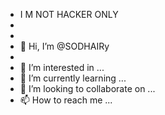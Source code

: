 - I M NOT HACKER ONLY 
- 
- 
- 👋 Hi, I’m @SODHAIRy
-
- 👀 I’m interested in ...
- 🌱 I’m currently learning ...
- 💞️ I’m looking to collaborate on ...
- 📫 How to reach me ...

<!---
SODHAIRy/SODHAIRy is a ✨ special ✨ repository because its `README.md` (this file) appears on your GitHub profile.
You can click the Preview link to take a look at your changes.
--->





 

                                       

                                        

